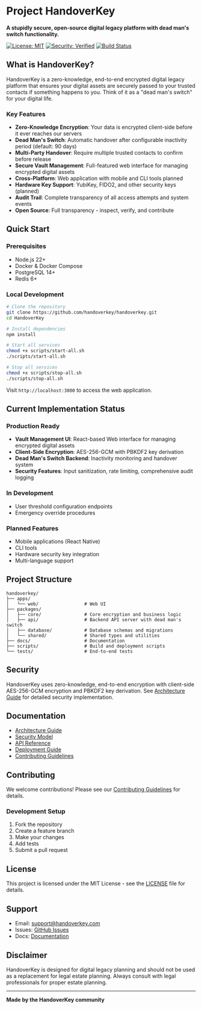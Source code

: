 # Project HandoverKey

**A stupidly secure, open-source digital legacy platform with dead man's switch functionality.**

[![License: MIT](https://img.shields.io/badge/License-MIT-yellow.svg)](https://opensource.org/licenses/MIT)
[![Security: Verified](https://img.shields.io/badge/Security-Verified-green.svg)](https://github.com/handoverkey/security)
[![Build Status](https://img.shields.io/badge/Build-Passing-brightgreen.svg)](https://github.com/handoverkey/actions)

## What is HandoverKey?

HandoverKey is a zero-knowledge, end-to-end encrypted digital legacy platform that ensures your digital assets are securely passed to your trusted contacts if something happens to you. Think of it as a "dead man's switch" for your digital life.

### Key Features

- **Zero-Knowledge Encryption**: Your data is encrypted client-side before it ever reaches our servers
- **Dead Man's Switch**: Automatic handover after configurable inactivity period (default: 90 days)
- **Multi-Party Handover**: Require multiple trusted contacts to confirm before release
- **Secure Vault Management**: Full-featured web interface for managing encrypted digital assets
- **Cross-Platform**: Web application with mobile and CLI tools planned
- **Hardware Key Support**: YubiKey, FIDO2, and other security keys (planned)
- **Audit Trail**: Complete transparency of all access attempts and system events
- **Open Source**: Full transparency - inspect, verify, and contribute

## Quick Start

### Prerequisites

- Node.js 22+
- Docker & Docker Compose
- PostgreSQL 14+
- Redis 6+

### Local Development

```bash
# Clone the repository
git clone https://github.com/handoverkey/handoverkey.git
cd HandoverKey

# Install dependencies
npm install

# Start all services
chmod +x scripts/start-all.sh
./scripts/start-all.sh

# Stop all services
chmod +x scripts/stop-all.sh
./scripts/stop-all.sh
```

Visit `http://localhost:3000` to access the web application.

## Current Implementation Status

### Production Ready

- **Vault Management UI**: React-based Web interface for managing encrypted digital assets
- **Client-Side Encryption**: AES-256-GCM with PBKDF2 key derivation
- **Dead Man's Switch Backend**: Inactivity monitoring and handover system
- **Security Features**: Input sanitization, rate limiting, comprehensive audit logging

### In Development

- User threshold configuration endpoints
- Emergency override procedures

### Planned Features

- Mobile applications (React Native)
- CLI tools
- Hardware security key integration
- Multi-language support

## Project Structure

```
handoverkey/
├── apps/
│   └── web/                 # Web UI
├── packages/
│   ├── core/                # Core encryption and business logic
│   ├── api/                 # Backend API server with dead man's switch
│   ├── database/            # Database schemas and migrations
│   └── shared/              # Shared types and utilities
├── docs/                    # Documentation
├── scripts/                 # Build and deployment scripts
└── tests/                   # End-to-end tests
```

## Security

HandoverKey uses zero-knowledge, end-to-end encryption with client-side AES-256-GCM encryption and PBKDF2 key derivation. See [Architecture Guide](docs/architecture.md) for detailed security implementation.

## Documentation

- [Architecture Guide](docs/architecture.md)
- [Security Model](docs/security.md)
- [API Reference](docs/api.md)
- [Deployment Guide](docs/deployment.md)
- [Contributing Guidelines](CONTRIBUTING.md)

## Contributing

We welcome contributions! Please see our [Contributing Guidelines](CONTRIBUTING.md) for details.

### Development Setup

1. Fork the repository
2. Create a feature branch
3. Make your changes
4. Add tests
5. Submit a pull request

## License

This project is licensed under the MIT License - see the [LICENSE](LICENSE) file for details.

## Support

- Email: support@handoverkey.com
- Issues: [GitHub Issues](https://github.com/handoverkey/handoverkey/issues)
- Docs: [Documentation](https://github.com/handoverkey/handoverkey/docs)

## Disclaimer

HandoverKey is designed for digital legacy planning and should not be used as a replacement for legal estate planning. Always consult with legal professionals for proper estate planning.

---

**Made by the HandoverKey community**
